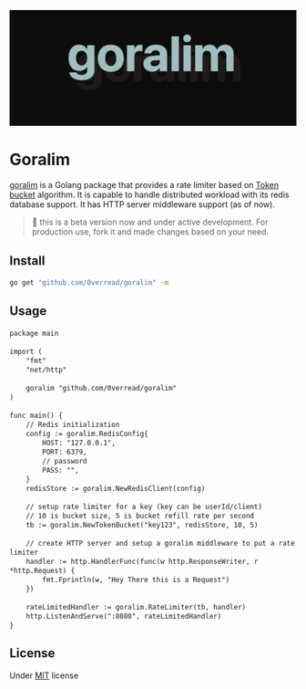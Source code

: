 ![banner](images/banner.png)

# Goralim

[goralim](https://github.com/0verread/goralim) is a Golang package that provides a rate limiter based on [Token bucket](https://en.wikipedia.org/wiki/Token_bucket) algorithm. It is capable to handle distributed workload with its redis database support. It has HTTP server middleware support (as of now).

> 🚧 this is a beta version now and under active development. For production use, fork it and made changes based on your need.

## Install
```bash
go get "github.com/0verread/goralim" -m
```
## Usage

```golang
package main

import (
	"fmt"
	"net/http"

	goralim "github.com/0verread/goralim"
)

func main() {
	// Redis initialization
	config := goralim.RedisConfig{
		HOST: "127.0.0.1",
		PORT: 6379,
		// password
		PASS: "",
	}
	redisStore := goralim.NewRedisClient(config)

	// setup rate limiter for a key (key can be userId/client)
	// 10 is bucket size, 5 is bucket refill rate per second
	tb := goralim.NewTokenBucket("key123", redisStore, 10, 5)

	// create HTTP server and setup a goralim middleware to put a rate limiter
	handler := http.HandlerFunc(func(w http.ResponseWriter, r *http.Request) {
		fmt.Fprintln(w, "Hey There this is a Request")
	})

	rateLimitedHandler := goralim.RateLimiter(tb, handler)
	http.ListenAndServe(":8080", rateLimitedHandler)
}
```

## License
Under [MIT](LICENSE) license
